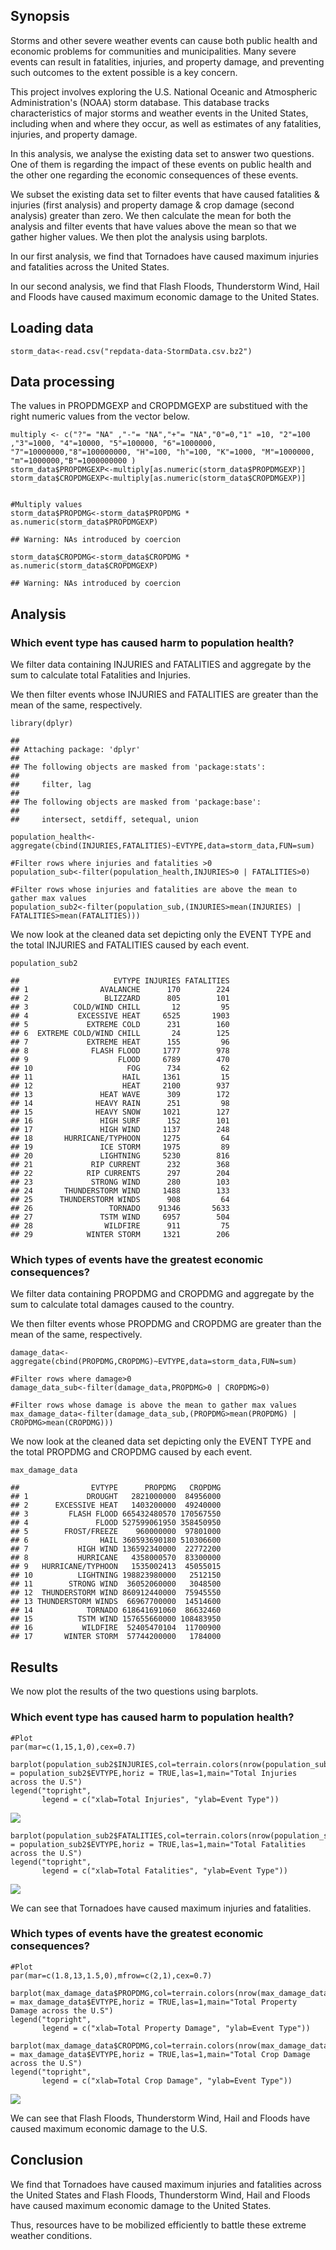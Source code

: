Synopsis
--------

Storms and other severe weather events can cause both public health and
economic problems for communities and municipalities. Many severe events
can result in fatalities, injuries, and property damage, and preventing
such outcomes to the extent possible is a key concern.

This project involves exploring the U.S. National Oceanic and
Atmospheric Administration's (NOAA) storm database. This database tracks
characteristics of major storms and weather events in the United States,
including when and where they occur, as well as estimates of any
fatalities, injuries, and property damage.

In this analysis, we analyse the existing data set to answer two
questions. One of them is regarding the impact of these events on public
health and the other one regarding the economic consequences of these
events.

We subset the existing data set to filter events that have caused
fatalities & injuries (first analysis) and property damage & crop damage
(second analysis) greater than zero. We then calculate the mean for both
the analysis and filter events that have values above the mean so that
we gather higher values. We then plot the analysis using barplots.

In our first analysis, we find that Tornadoes have caused maximum
injuries and fatalities across the United States.

In our second analysis, we find that Flash Floods, Thunderstorm Wind,
Hail and Floods have caused maximum economic damage to the United
States.

Loading data
------------

    storm_data<-read.csv("repdata-data-StormData.csv.bz2")

Data processing
---------------

The values in PROPDMGEXP and CROPDMGEXP are substitued with the right
numeric values from the vector below.

    multiply <- c("?"= "NA" ,"-"= "NA","+"= "NA","0"=0,"1" =10, "2"=100 ,"3"=1000, "4"=10000, "5"=100000, "6"=1000000, "7"=10000000,"8"=100000000, "H"=100, "h"=100, "K"=1000, "M"=1000000, "m"=1000000,"B"=1000000000 )
    storm_data$PROPDMGEXP<-multiply[as.numeric(storm_data$PROPDMGEXP)]
    storm_data$CROPDMGEXP<-multiply[as.numeric(storm_data$CROPDMGEXP)]


    #Multiply values
    storm_data$PROPDMG<-storm_data$PROPDMG * as.numeric(storm_data$PROPDMGEXP)

    ## Warning: NAs introduced by coercion

    storm_data$CROPDMG<-storm_data$CROPDMG * as.numeric(storm_data$CROPDMGEXP)

    ## Warning: NAs introduced by coercion

Analysis
--------

### Which event type has caused harm to population health?

We filter data containing INJURIES and FATALITIES and aggregate by the
sum to calculate total Fatalities and Injuries.

We then filter events whose INJURIES and FATALITIES are greater than the
mean of the same, respectively.

    library(dplyr)

    ## 
    ## Attaching package: 'dplyr'
    ## 
    ## The following objects are masked from 'package:stats':
    ## 
    ##     filter, lag
    ## 
    ## The following objects are masked from 'package:base':
    ## 
    ##     intersect, setdiff, setequal, union

    population_health<-aggregate(cbind(INJURIES,FATALITIES)~EVTYPE,data=storm_data,FUN=sum)

    #Filter rows where injuries and fatalities >0
    population_sub<-filter(population_health,INJURIES>0 | FATALITIES>0)

    #Filter rows whose injuries and fatalities are above the mean to gather max values
    population_sub2<-filter(population_sub,(INJURIES>mean(INJURIES) | FATALITIES>mean(FATALITIES)))

We now look at the cleaned data set depicting only the EVENT TYPE and
the total INJURIES and FATALITIES caused by each event.

    population_sub2

    ##                     EVTYPE INJURIES FATALITIES
    ## 1                AVALANCHE      170        224
    ## 2                 BLIZZARD      805        101
    ## 3          COLD/WIND CHILL       12         95
    ## 4           EXCESSIVE HEAT     6525       1903
    ## 5             EXTREME COLD      231        160
    ## 6  EXTREME COLD/WIND CHILL       24        125
    ## 7             EXTREME HEAT      155         96
    ## 8              FLASH FLOOD     1777        978
    ## 9                    FLOOD     6789        470
    ## 10                     FOG      734         62
    ## 11                    HAIL     1361         15
    ## 12                    HEAT     2100        937
    ## 13               HEAT WAVE      309        172
    ## 14              HEAVY RAIN      251         98
    ## 15              HEAVY SNOW     1021        127
    ## 16               HIGH SURF      152        101
    ## 17               HIGH WIND     1137        248
    ## 18       HURRICANE/TYPHOON     1275         64
    ## 19               ICE STORM     1975         89
    ## 20               LIGHTNING     5230        816
    ## 21             RIP CURRENT      232        368
    ## 22            RIP CURRENTS      297        204
    ## 23             STRONG WIND      280        103
    ## 24       THUNDERSTORM WIND     1488        133
    ## 25      THUNDERSTORM WINDS      908         64
    ## 26                 TORNADO    91346       5633
    ## 27               TSTM WIND     6957        504
    ## 28                WILDFIRE      911         75
    ## 29            WINTER STORM     1321        206

### Which types of events have the greatest economic consequences?

We filter data containing PROPDMG and CROPDMG and aggregate by the sum
to calculate total damages caused to the country.

We then filter events whose PROPDMG and CROPDMG are greater than the
mean of the same, respectively.

    damage_data<-aggregate(cbind(PROPDMG,CROPDMG)~EVTYPE,data=storm_data,FUN=sum)

    #Filter rows where damage>0
    damage_data_sub<-filter(damage_data,PROPDMG>0 | CROPDMG>0)

    #Filter rows whose damage is above the mean to gather max values
    max_damage_data<-filter(damage_data_sub,(PROPDMG>mean(PROPDMG) | CROPDMG>mean(CROPDMG)))

We now look at the cleaned data set depicting only the EVENT TYPE and
the total PROPDMG and CROPDMG caused by each event.

    max_damage_data

    ##                EVTYPE      PROPDMG   CROPDMG
    ## 1             DROUGHT   2821000000  84956000
    ## 2      EXCESSIVE HEAT   1403200000  49240000
    ## 3         FLASH FLOOD 665432480570 170567550
    ## 4               FLOOD 527599061950 358450950
    ## 5        FROST/FREEZE    960000000  97801000
    ## 6                HAIL 360593690180 510306600
    ## 7           HIGH WIND 136592340000  22772200
    ## 8           HURRICANE   4358000570  83300000
    ## 9   HURRICANE/TYPHOON   1535002413  45055015
    ## 10          LIGHTNING 198823980000   2512150
    ## 11        STRONG WIND  36052060000   3048500
    ## 12  THUNDERSTORM WIND 860912440000  75945550
    ## 13 THUNDERSTORM WINDS  66967700000  14514600
    ## 14            TORNADO 618641691060  86632460
    ## 15          TSTM WIND 157655660000 108483950
    ## 16           WILDFIRE  52405470104  11700900
    ## 17       WINTER STORM  57744200000   1784000

Results
-------

We now plot the results of the two questions using barplots.

### Which event type has caused harm to population health?

    #Plot
    par(mar=c(1,15,1,0),cex=0.7)

    barplot(population_sub2$INJURIES,col=terrain.colors(nrow(population_sub2)),names.arg = population_sub2$EVTYPE,horiz = TRUE,las=1,main="Total Injuries across the U.S")
    legend("topright", 
           legend = c("xlab=Total Injuries", "ylab=Event Type"))

![](storm_data_analysis_files/figure-markdown_strict/plot_graph1-1.png)

    barplot(population_sub2$FATALITIES,col=terrain.colors(nrow(population_sub2)),names.arg = population_sub2$EVTYPE,horiz = TRUE,las=1,main="Total Fatalities across the U.S")
    legend("topright", 
           legend = c("xlab=Total Fatalities", "ylab=Event Type"))

![](storm_data_analysis_files/figure-markdown_strict/plot_graph1-2.png)

We can see that Tornadoes have caused maximum injuries and fatalities.

### Which types of events have the greatest economic consequences?

    #Plot
    par(mar=c(1.8,13,1.5,0),mfrow=c(2,1),cex=0.7)

    barplot(max_damage_data$PROPDMG,col=terrain.colors(nrow(max_damage_data)),names.arg = max_damage_data$EVTYPE,horiz = TRUE,las=1,main="Total Property Damage across the U.S")
    legend("topright", 
           legend = c("xlab=Total Property Damage", "ylab=Event Type"))

    barplot(max_damage_data$CROPDMG,col=terrain.colors(nrow(max_damage_data)),names.arg = max_damage_data$EVTYPE,horiz = TRUE,las=1,main="Total Crop Damage across the U.S")
    legend("topright", 
           legend = c("xlab=Total Crop Damage", "ylab=Event Type"))

![](storm_data_analysis_files/figure-markdown_strict/plot_graph2-1.png)

We can see that Flash Floods, Thunderstorm Wind, Hail and Floods have
caused maximum economic damage to the U.S.

Conclusion
----------

We find that Tornadoes have caused maximum injuries and fatalities
across the United States and Flash Floods, Thunderstorm Wind, Hail and
Floods have caused maximum economic damage to the United States.

Thus, resources have to be mobilized efficiently to battle these extreme
weather conditions.
